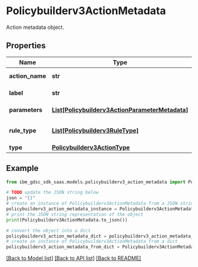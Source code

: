 # Policybuilderv3ActionMetadata

Action metadata object.

## Properties

Name | Type | Description | Notes
------------ | ------------- | ------------- | -------------
**action_name** | **str** | Name of the action. | [optional] 
**label** | **str** | Ui label for the action. | [optional] 
**parameters** | [**List[Policybuilderv3ActionParameterMetadata]**](Policybuilderv3ActionParameterMetadata.md) | Action parameters. | [optional] 
**rule_type** | [**List[Policybuilderv3RuleType]**](Policybuilderv3RuleType.md) | Rule type for the action. | [optional] 
**type** | [**Policybuilderv3ActionType**](Policybuilderv3ActionType.md) |  | [optional] 

## Example

```python
from ibm_gdsc_sdk_saas.models.policybuilderv3_action_metadata import Policybuilderv3ActionMetadata

# TODO update the JSON string below
json = "{}"
# create an instance of Policybuilderv3ActionMetadata from a JSON string
policybuilderv3_action_metadata_instance = Policybuilderv3ActionMetadata.from_json(json)
# print the JSON string representation of the object
print(Policybuilderv3ActionMetadata.to_json())

# convert the object into a dict
policybuilderv3_action_metadata_dict = policybuilderv3_action_metadata_instance.to_dict()
# create an instance of Policybuilderv3ActionMetadata from a dict
policybuilderv3_action_metadata_from_dict = Policybuilderv3ActionMetadata.from_dict(policybuilderv3_action_metadata_dict)
```
[[Back to Model list]](../README.md#documentation-for-models) [[Back to API list]](../README.md#documentation-for-api-endpoints) [[Back to README]](../README.md)


